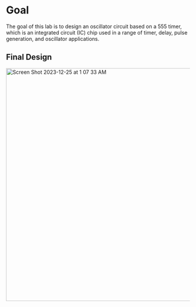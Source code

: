 # Goal
The goal of this lab is to design an oscillator circuit based on a 555 timer, which is an integrated circuit (IC) chip used in a range of timer, delay, pulse generation, and oscillator applications.
## Final Design
<img width="637" alt="Screen Shot 2023-12-25 at 1 07 33 AM" src="https://github.com/Marcovm9/PCB-Design/assets/113013980/9bcdc3ce-cc2c-493e-91bd-aae6495a1b9f">
